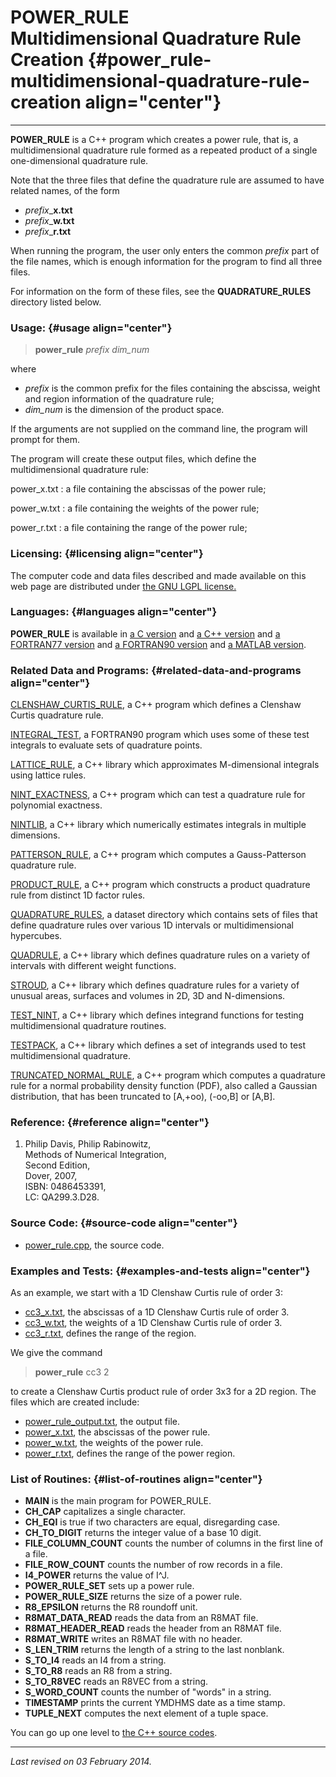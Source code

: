 POWER\_RULE\
Multidimensional Quadrature Rule Creation {#power_rule-multidimensional-quadrature-rule-creation align="center"}
=========================================

------------------------------------------------------------------------

**POWER\_RULE** is a C++ program which creates a power rule, that is, a
multidimensional quadrature rule formed as a repeated product of a
single one-dimensional quadrature rule.

Note that the three files that define the quadrature rule are assumed to
have related names, of the form

-   *prefix*\_**x.txt**
-   *prefix*\_**w.txt**
-   *prefix*\_**r.txt**

When running the program, the user only enters the common *prefix* part
of the file names, which is enough information for the program to find
all three files.

For information on the form of these files, see the
**QUADRATURE\_RULES** directory listed below.

### Usage: {#usage align="center"}

> **power\_rule** *prefix* *dim\_num*

where

-   *prefix* is the common prefix for the files containing the abscissa,
    weight and region information of the quadrature rule;
-   *dim\_num* is the dimension of the product space.

If the arguments are not supplied on the command line, the program will
prompt for them.

The program will create these output files, which define the
multidimensional quadrature rule:

 power\_x.txt 
:   a file containing the abscissas of the power rule;

 power\_w.txt 
:   a file containing the weights of the power rule;

 power\_r.txt 
:   a file containing the range of the power rule;

### Licensing: {#licensing align="center"}

The computer code and data files described and made available on this
web page are distributed under [the GNU LGPL
license.](../../txt/gnu_lgpl.txt)

### Languages: {#languages align="center"}

**POWER\_RULE** is available in [a C
version](../../c_src/power_rule/power_rule.html) and [a C++
version](../../cpp_src/power_rule/power_rule.html) and [a FORTRAN77
version](../../f77_src/power_rule/power_rule.html) and [a FORTRAN90
version](../../f_src/power_rule/power_rule.html) and [a MATLAB
version](../../m_src/power_rule/power_rule.html).

### Related Data and Programs: {#related-data-and-programs align="center"}

[CLENSHAW\_CURTIS\_RULE](../../cpp_src/clenshaw_curtis_rule/clenshaw_curtis_rule.html),
a C++ program which defines a Clenshaw Curtis quadrature rule.

[INTEGRAL\_TEST](../../f_src/integral_test/integral_test.html), a
FORTRAN90 program which uses some of these test integrals to evaluate
sets of quadrature points.

[LATTICE\_RULE](../../cpp_src/lattice_rule/lattice_rule.html), a C++
library which approximates M-dimensional integrals using lattice rules.

[NINT\_EXACTNESS](../../cpp_src/nint_exactness/nint_exactness.html), a
C++ program which can test a quadrature rule for polynomial exactness.

[NINTLIB](../../cpp_src/nintlib/nintlib.html), a C++ library which
numerically estimates integrals in multiple dimensions.

[PATTERSON\_RULE](../../cpp_src/patterson_rule/patterson_rule.html), a
C++ program which computes a Gauss-Patterson quadrature rule.

[PRODUCT\_RULE](../../cpp_src/product_rule/product_rule.html), a C++
program which constructs a product quadrature rule from distinct 1D
factor rules.

[QUADRATURE\_RULES](../../datasets/quadrature_rules/quadrature_rules.html),
a dataset directory which contains sets of files that define quadrature
rules over various 1D intervals or multidimensional hypercubes.

[QUADRULE](../../cpp_src/quadrule/quadrule.html), a C++ library which
defines quadrature rules on a variety of intervals with different weight
functions.

[STROUD](../../cpp_src/stroud/stroud.html), a C++ library which defines
quadrature rules for a variety of unusual areas, surfaces and volumes in
2D, 3D and N-dimensions.

[TEST\_NINT](../../cpp_src/test_nint/test_nint.html), a C++ library
which defines integrand functions for testing multidimensional
quadrature routines.

[TESTPACK](../../cpp_src/testpack/testpack.html), a C++ library which
defines a set of integrands used to test multidimensional quadrature.

[TRUNCATED\_NORMAL\_RULE](../../cpp_src/truncated_normal_rule/truncated_normal_rule.html),
a C++ program which computes a quadrature rule for a normal probability
density function (PDF), also called a Gaussian distribution, that has
been truncated to \[A,+oo), (-oo,B\] or \[A,B\].

### Reference: {#reference align="center"}

1.  Philip Davis, Philip Rabinowitz,\
    Methods of Numerical Integration,\
    Second Edition,\
    Dover, 2007,\
    ISBN: 0486453391,\
    LC: QA299.3.D28.

### Source Code: {#source-code align="center"}

-   [power\_rule.cpp](power_rule.cpp), the source code.

### Examples and Tests: {#examples-and-tests align="center"}

As an example, we start with a 1D Clenshaw Curtis rule of order 3:

-   [cc3\_x.txt](cc3_x.txt), the abscissas of a 1D Clenshaw Curtis rule
    of order 3.
-   [cc3\_w.txt](cc3_w.txt), the weights of a 1D Clenshaw Curtis rule of
    order 3.
-   [cc3\_r.txt](cc3_r.txt), defines the range of the region.

We give the command

> **power\_rule** cc3 2

to create a Clenshaw Curtis product rule of order 3x3 for a 2D region.
The files which are created include:

-   [power\_rule\_output.txt](power_rule_output.txt), the output file.
-   [power\_x.txt](power_x.txt), the abscissas of the power rule.
-   [power\_w.txt](power_w.txt), the weights of the power rule.
-   [power\_r.txt](power_r.txt), defines the range of the power region.

### List of Routines: {#list-of-routines align="center"}

-   **MAIN** is the main program for POWER\_RULE.
-   **CH\_CAP** capitalizes a single character.
-   **CH\_EQI** is true if two characters are equal, disregarding case.
-   **CH\_TO\_DIGIT** returns the integer value of a base 10 digit.
-   **FILE\_COLUMN\_COUNT** counts the number of columns in the first
    line of a file.
-   **FILE\_ROW\_COUNT** counts the number of row records in a file.
-   **I4\_POWER** returns the value of I\^J.
-   **POWER\_RULE\_SET** sets up a power rule.
-   **POWER\_RULE\_SIZE** returns the size of a power rule.
-   **R8\_EPSILON** returns the R8 roundoff unit.
-   **R8MAT\_DATA\_READ** reads the data from an R8MAT file.
-   **R8MAT\_HEADER\_READ** reads the header from an R8MAT file.
-   **R8MAT\_WRITE** writes an R8MAT file with no header.
-   **S\_LEN\_TRIM** returns the length of a string to the last
    nonblank.
-   **S\_TO\_I4** reads an I4 from a string.
-   **S\_TO\_R8** reads an R8 from a string.
-   **S\_TO\_R8VEC** reads an R8VEC from a string.
-   **S\_WORD\_COUNT** counts the number of "words" in a string.
-   **TIMESTAMP** prints the current YMDHMS date as a time stamp.
-   **TUPLE\_NEXT** computes the next element of a tuple space.

You can go up one level to [the C++ source codes](../cpp_src.html).

------------------------------------------------------------------------

*Last revised on 03 February 2014.*
